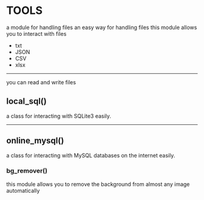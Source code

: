 # TOOLS
a module for handling files an easy way for handling files
this module allows you to interact with files
* txt
* JSON
* CSV
* xlsx
***
you can read and write files
## local_sql()
a class for interacting with SQLite3 easily.
***
## online_mysql()
a class for interacting with MySQL databases on the internet easily.

### bg_remover()
this module allows you to remove the background from almost any image automatically 